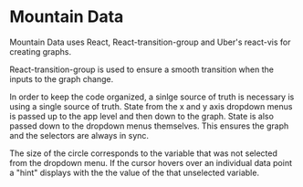 # Mountain Data
Mountain Data uses React, React-transition-group and Uber's react-vis for creating graphs.

React-transition-group is used to ensure a smooth transition when the inputs to the graph change.

In order to keep the code organized, a sinlge source of truth is necessary is using a single source of truth. State from the x and y axis dropdown menus is passed up to the app level and then down to the graph. State is also passed down to the dropdown menus themselves. This ensures the graph and the selectors are always in sync.

The size of the circle corresponds to the variable that was not selected from the dropdown menu. If the cursor hovers over an individual data point a "hint" displays with the the value of the that unselected variable.